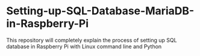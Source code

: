 # Setting-up-SQL-Database-MariaDB-in-Raspberry-Pi
This repository will completely explain the process of setting up SQL database in Raspberry Pi with Linux command line and Python
